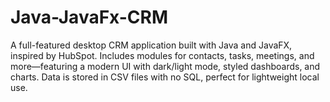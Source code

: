 # Java-JavaFx-CRM
A full-featured desktop CRM application built with Java and JavaFX, inspired by HubSpot. Includes modules for contacts, tasks, meetings, and more—featuring a modern UI with dark/light mode, styled dashboards, and charts. Data is stored in CSV files with no SQL, perfect for lightweight local use.
